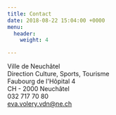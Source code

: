 ```yaml
---
title: Contact
date: 2018-08-22 15:04:00 +0000
menu:
  header:
    weight: 4

---
```

Ville de Neuchâtel  
Direction Culture, Sports, Tourisme  
Faubourg de l'Hôpital 4  
CH - 2000 Neuchâtel  
032 717 70 80  
[eva.volery.vdn@ne.ch](mailto:lena.brina@ne.ch)